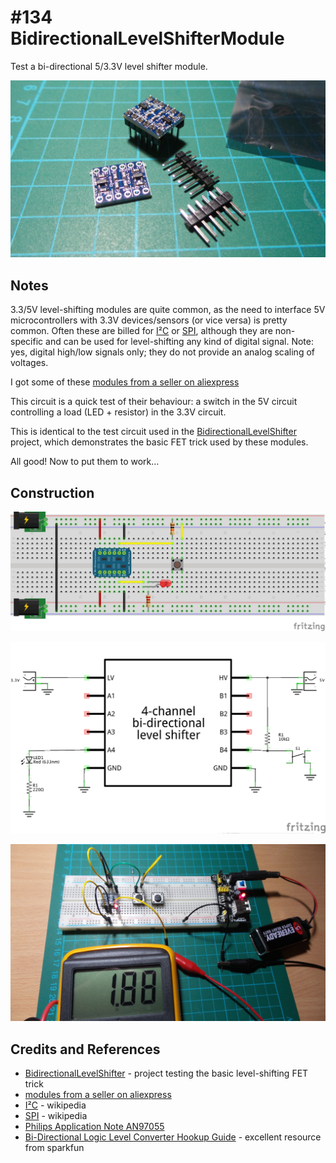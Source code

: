 # #134 BidirectionalLevelShifterModule

Test a bi-directional 5/3.3V level shifter module.

![The Modules](./assets/BidirectionalLevelShifterModule_module.jpg?raw=true)

## Notes

3.3/5V level-shifting modules are quite common, as the need to interface 5V microcontrollers with 3.3V devices/sensors (or vice versa) is pretty common. Often these are billed for
[I²C](https://en.wikipedia.org/wiki/I%C2%B2C)
or [SPI](https://en.wikipedia.org/wiki/Serial_Peripheral_Interface_Bus),
although they are non-specific and can be used for level-shifting any kind of digital signal.
Note: yes, digital high/low signals only; they do not provide an analog scaling of voltages.

I got some of these [modules from a seller on aliexpress](http://www.aliexpress.com/item/10PCS-Two-Channel-IIC-I2C-Logic-Level-Converter-Bi-Directional-Module-5V-to-3-3V/32213240585.html)

This circuit is a quick test of their behaviour: a switch in the 5V circuit controlling a load (LED + resistor) in the 3.3V circuit.

This is identical to the test circuit used in the [BidirectionalLevelShifter](../BidirectionalLevelShifter) project,
which demonstrates the basic FET trick used by these modules.

All good! Now to put them to work...

## Construction

![Breadboard](./assets/BidirectionalLevelShifterModule_bb.jpg?raw=true)

![The Schematic](./assets/BidirectionalLevelShifterModule_schematic.jpg?raw=true)

![The Build](./assets/BidirectionalLevelShifterModule_build.jpg?raw=true)

## Credits and References
* [BidirectionalLevelShifter](../BidirectionalLevelShifter) - project testing the basic level-shifting FET trick
* [modules from a seller on aliexpress](http://www.aliexpress.com/item/10PCS-Two-Channel-IIC-I2C-Logic-Level-Converter-Bi-Directional-Module-5V-to-3-3V/32213240585.html)
* [I²C](https://en.wikipedia.org/wiki/I%C2%B2C) - wikipedia
* [SPI](https://en.wikipedia.org/wiki/Serial_Peripheral_Interface_Bus) - wikipedia
* [Philips Application Note AN97055](http://cdn.sparkfun.com/tutorialimages/BD-LogicLevelConverter/an97055.pdf)
* [Bi-Directional Logic Level Converter Hookup Guide](https://learn.sparkfun.com/tutorials/bi-directional-logic-level-converter-hookup-guide) - excellent resource from sparkfun
